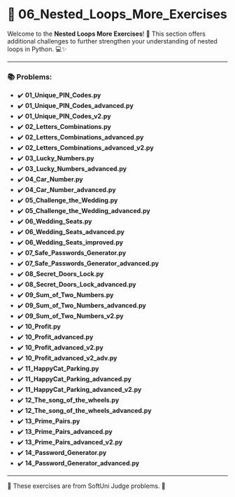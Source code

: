 # 🐍 06_Nested_Loops_More_Exercises

Welcome to the **Nested Loops More Exercises**! 🎉 This section offers additional challenges to further strengthen your understanding of nested loops in Python. 💻✨

---

### 📚 Problems:

- ✔️ **01_Unique_PIN_Codes.py**
- ✔️ **01_Unique_PIN_Codes_advanced.py**
- ✔️ **01_Unique_PIN_Codes_v2.py**
- ✔️ **02_Letters_Combinations.py**
- ✔️ **02_Letters_Combinations_advanced.py**
- ✔️ **02_Letters_Combinations_advanced_v2.py**
- ✔️ **03_Lucky_Numbers.py**
- ✔️ **03_Lucky_Numbers_advanced.py**
- ✔️ **04_Car_Number.py**
- ✔️ **04_Car_Number_advanced.py**
- ✔️ **05_Challenge_the_Wedding.py**
- ✔️ **05_Challenge_the_Wedding_advanced.py**
- ✔️ **06_Wedding_Seats.py**
- ✔️ **06_Wedding_Seats_advanced.py**
- ✔️ **06_Wedding_Seats_improved.py**
- ✔️ **07_Safe_Passwords_Generator.py**
- ✔️ **07_Safe_Passwords_Generator_advanced.py**
- ✔️ **08_Secret_Doors_Lock.py**
- ✔️ **08_Secret_Doors_Lock_advanced.py**
- ✔️ **09_Sum_of_Two_Numbers.py**
- ✔️ **09_Sum_of_Two_Numbers_advanced.py**
- ✔️ **09_Sum_of_Two_Numbers_v2.py**
- ✔️ **10_Profit.py**
- ✔️ **10_Profit_advanced.py**
- ✔️ **10_Profit_advanced_v2.py**
- ✔️ **10_Profit_advanced_v2_adv.py**
- ✔️ **11_HappyCat_Parking.py**
- ✔️ **11_HappyCat_Parking_advanced.py**
- ✔️ **11_HappyCat_Parking_advanced_v2.py**
- ✔️ **12_The_song_of_the_wheels.py**
- ✔️ **12_The_song_of_the_wheels_advanced.py**
- ✔️ **13_Prime_Pairs.py**
- ✔️ **13_Prime_Pairs_advanced.py**
- ✔️ **13_Prime_Pairs_advanced_v2.py**
- ✔️ **14_Password_Generator.py**
- ✔️ **14_Password_Generator_advanced.py**

---

🚀 These exercises are from SoftUni Judge problems. 👋
